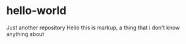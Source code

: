 # hello-world
Just another repository
Hello this is markup, a thing that i don't know anything about

